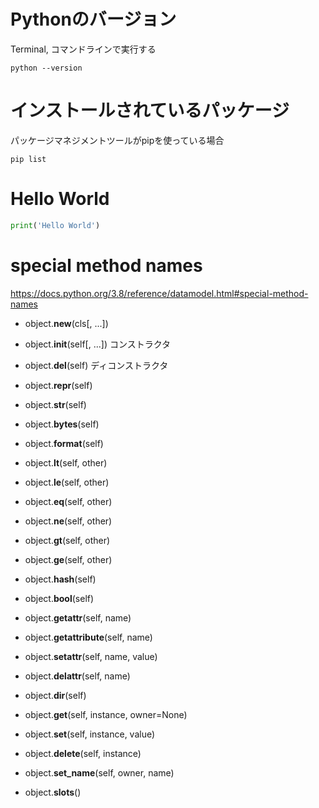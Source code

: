 # Pythonのバージョン

Terminal, コマンドラインで実行する

```
python --version
```

# インストールされているパッケージ

パッケージマネジメントツールがpipを使っている場合

```
pip list
```

# Hello World

```Python
print('Hello World')
```



# special method names

https://docs.python.org/3.8/reference/datamodel.html#special-method-names

* object.__new__(cls[, ...])

* object.__init__(self[, ...]) コンストラクタ

* object.__del__(self) ディコンストラクタ

* object.__repr__(self) 

* object.__str__(self)

* object.__bytes__(self)

* object.__format__(self)

* object.__lt__(self, other)

* object.__le__(self, other)

* object.__eq__(self, other)

* object.__ne__(self, other)

* object.__gt__(self, other)

* object.__ge__(self, other)

* object.__hash__(self)

* object.__bool__(self)

* object.__getattr__(self, name)

* object.__getattribute__(self, name)

* object.__setattr__(self, name, value)

* object.__delattr__(self, name)

* object.__dir__(self)

* object.__get__(self, instance, owner=None)

* object.__set__(self, instance, value)

* object.__delete__(self, instance)

* object.__set_name__(self, owner, name)

* object.__slots__()

 
